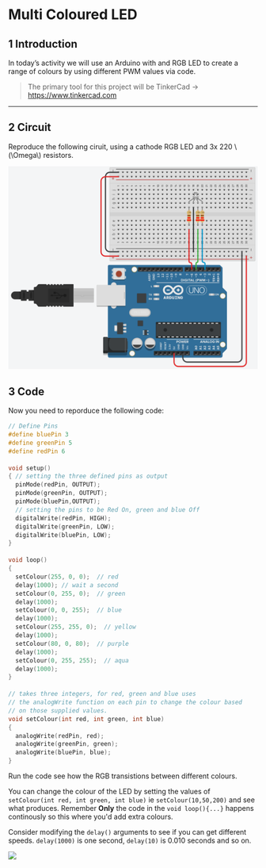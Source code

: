 # Multi Coloured LED

## 1 Introduction 

In today’s activity we will use an Arduino with and RGB LED to create a range of colours by using different PWM values via code.

> The primary tool for this project will be TinkerCad -> https://www.tinkercad.com
-------------------

## 2 Circuit

Reproduce the following ciruit, using a cathode RGB LED and 3x 220 \\(\Omega\\) resistors.

![](./figures/RGB_LED.png)

## 3 Code

Now you need to reporduce the following code:


```c++
// Define Pins
#define bluePin 3
#define greenPin 5
#define redPin 6

void setup()
{ // setting the three defined pins as output
  pinMode(redPin, OUTPUT);
  pinMode(greenPin, OUTPUT);
  pinMode(bluePin,OUTPUT);
  // setting the pins to be Red On, green and blue Off
  digitalWrite(redPin, HIGH);
  digitalWrite(greenPin, LOW);
  digitalWrite(bluePin, LOW);
}

void loop()
{
  setColour(255, 0, 0);  // red
  delay(1000); // wait a second
  setColour(0, 255, 0);  // green
  delay(1000);
  setColour(0, 0, 255);  // blue
  delay(1000);
  setColour(255, 255, 0);  // yellow
  delay(1000);  
  setColour(80, 0, 80);  // purple
  delay(1000);
  setColour(0, 255, 255);  // aqua
  delay(1000);
}

// takes three integers, for red, green and blue uses 
// the analogWrite function on each pin to change the colour based
// on those supplied values.
void setColour(int red, int green, int blue)
{
  analogWrite(redPin, red);
  analogWrite(greenPin, green);
  analogWrite(bluePin, blue);  
}
```

Run the code see how the RGB transistions between different colours. 

You can change the colour of the LED by setting the values of `setColour(int red, int green, int blue)` ie `setColour(10,50,200)` and see what produces. Remember **Only** the code in the `void loop(){...}` happens continously so this where you'd add extra colours. 

Consider modifying the `delay()` arguments to see if you can get different speeds. `delay(1000)` is one second, `delay(10)` is 0.010 seconds and so on.

![](./figures/RGB_LED.gif)